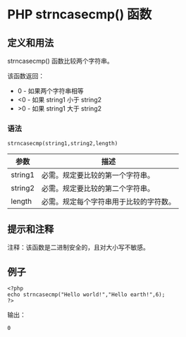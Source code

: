 # PHP strncasecmp() 函数



## 定义和用法

strncasecmp() 函数比较两个字符串。

该函数返回：

*   0 - 如果两个字符串相等
*   &lt;0 - 如果 string1 小于 string2
*   &gt;0 - 如果 string1 大于 string2

### 语法

```
strncasecmp(string1,string2,length)
```

| 参数 | 描述 |
| --- | --- |
| string1 | 必需。规定要比较的第一个字符串。 |
| string2 | 必需。规定要比较的第二个字符串。 |
| length | 必需。规定每个字符串用于比较的字符数。 |

## 提示和注释

注释：该函数是二进制安全的，且对大小写不敏感。

## 例子

```
<?php
echo strncasecmp("Hello world!","Hello earth!",6);
?>
```

输出：

```
0
```



